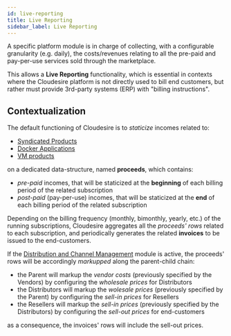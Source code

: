 ```yaml
---
id: live-reporting
title: Live Reporting
sidebar_label: Live Reporting
---
```

A specific platform module is in charge of collecting, with a configurable 
granularity (e.g. daily), the costs/revenues relating to all the pre-paid and
pay-per-use services sold through the marketplace. 

This allows a **Live Reporting** functionality, which is essential in contexts 
where the Cloudesire platform is not directly used to bill end customers, 
but rather must provide 3rd-party systems (ERP) with "billing instructions".

## Contextualization

The default functioning of Cloudesire is to _staticize_ incomes related to:
- [Syndicated Products](syndication.md)
- [Docker Applications](socker.md)
- [VM products](vm.md)

on a dedicated data-structure, named **proceeds**, which contains:
- _pre-paid_ incomes, that will be staticized at the **beginning** of each 
  billing period of the related subscription
- _post-paid_ (pay-per-use) incomes, that will be staticized at the
  **end** of each billing period of the related subscription
  
 Depending on the billing frequency (monthly, bimonthly, yearly, etc.) of 
 the running subscriptions, Cloudesire aggregates all the _proceeds' rows_ 
 related to each subscription, and periodically generates the related
 **invoices** to be issued to the end-customers.
 
 If the [Distribution and Channel Management](channel.md) module is active,
 the proceeds' rows will be accordingly _markupped_ along the parent-child chain:
 
 - the Parent will markup the _vendor costs_ (previously specified by the Vendors)
   by configuring the _wholesale prices_ for Distributors 
 - the Distributors will markup the _wolesale prices_ (previously specified 
   by the Parent) by configuring the _sell-in prices_ for Resellers
 - the Resellers will markup the _sell-in prices_ (previously specified 
   by the Distributors) by configuring the _sell-out prices_ for end-customers

as a consequence, the invoices' rows will include the sell-out prices.


